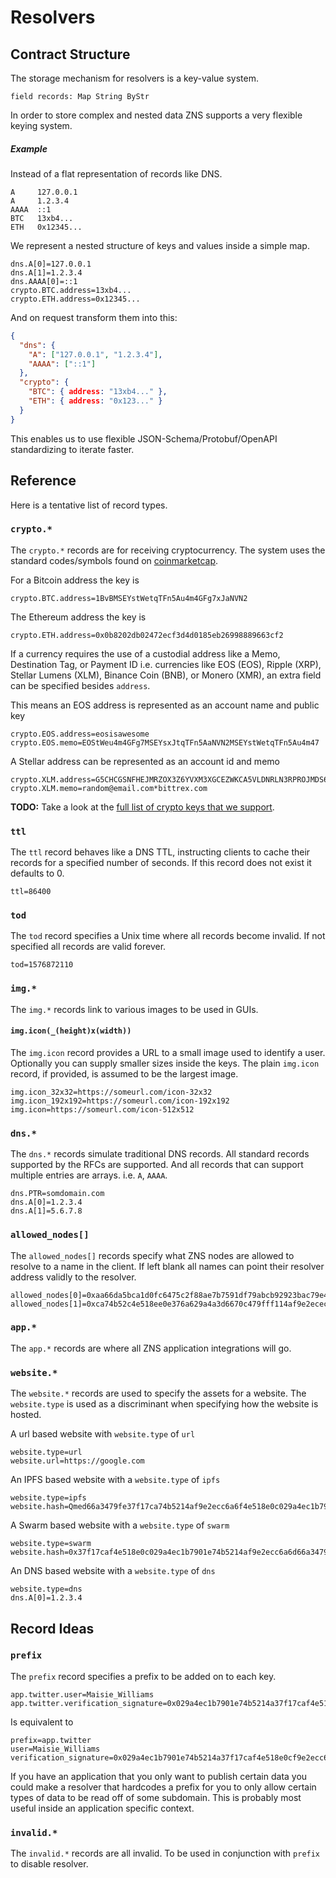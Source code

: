 # Resolvers

## Contract Structure

The storage mechanism for resolvers is a key-value system.

```
field records: Map String ByStr
```

In order to store complex and nested data ZNS supports a very flexible keying
system.

##### Example

Instead of a flat representation of records like DNS.

```
A     127.0.0.1
A     1.2.3.4
AAAA  ::1
BTC   13xb4...
ETH   0x12345...
```

We represent a nested structure of keys and values inside a simple map.

```
dns.A[0]=127.0.0.1
dns.A[1]=1.2.3.4
dns.AAAA[0]=::1
crypto.BTC.address=13xb4...
crypto.ETH.address=0x12345...
```

And on request transform them into this:

```json
{
  "dns": {
    "A": ["127.0.0.1", "1.2.3.4"],
    "AAAA": ["::1"]
  },
  "crypto": {
    "BTC": { address: "13xb4..." },
    "ETH": { address: "0x123..." }
  }
}
```

This enables us to use flexible JSON-Schema/Protobuf/OpenAPI standardizing to
iterate faster.

## Reference

Here is a tentative list of record types.

### `crypto.*`

The `crypto.*` records are for receiving cryptocurrency. The system uses the
standard codes/symbols found on [coinmarketcap](https://coinmarketcap.com).

For a Bitcoin address the key is

```
crypto.BTC.address=1BvBMSEYstWetqTFn5Au4m4GFg7xJaNVN2
```

The Ethereum address the key is

```
crypto.ETH.address=0x0b8202db02472ecf3d4d0185eb26998889663cf2
```

If a currency requires the use of a custodial address like a Memo, Destination
Tag, or Payment ID i.e. currencies like EOS (EOS), Ripple (XRP), Stellar Lumens
(XLM), Binance Coin (BNB), or Monero (XMR), an extra field can be specified besides `address`.

This means an EOS address is represented as an account name and public key

```
crypto.EOS.address=eosisawesome
crypto.EOS.memo=EOStWeu4m4GFg7MSEYsxJtqTFn5AaNVN2MSEYstWetqTFn5Au4m47
```

A Stellar address can be represented as an account id and memo

```
crypto.XLM.address=G5CHCGSNFHEJMRZOX3Z6YVXM3XGCEZWKCA5VLDNRLN3RPROJMDS674JZ
crypto.XLM.memo=random@email.com*bittrex.com
```

**TODO:** Take a look at the
[full list of crypto keys that we support](./crypto_tickers.csv).

### `ttl`

The `ttl` record behaves like a DNS TTL, instructing clients to cache their
records for a specified number of seconds. If this record does not exist it
defaults to 0.

```
ttl=86400
```

### `tod`

The `tod` record specifies a Unix time where all records become invalid. If not
specified all records are valid forever.

```
tod=1576872110
```

### `img.*`

The `img.*` records link to various images to be used in GUIs.

#### `img.icon(_(height)x(width))`

The `img.icon` record provides a URL to a small image used to identify a user.
Optionally you can supply smaller sizes inside the keys. The plain `img.icon`
record, if provided, is assumed to be the largest image.

```
img.icon_32x32=https://someurl.com/icon-32x32
img.icon_192x192=https://someurl.com/icon-192x192
img.icon=https://someurl.com/icon-512x512
```

### `dns.*`

The `dns.*` records simulate traditional DNS records. All standard records
supported by the RFCs are supported. And all records that can support multiple
entries are arrays. i.e. `A`, `AAAA`.

```
dns.PTR=somdomain.com
dns.A[0]=1.2.3.4
dns.A[1]=5.6.7.8
```

### `allowed_nodes[]`

The `allowed_nodes[]` records specify what ZNS nodes are allowed to resolve to a
name in the client. If left blank all names can point their resolver address
validly to the resolver.

```
allowed_nodes[0]=0xaa66da5bca1d0fc6475c2f88ae7b7591df79abcb92923bac79e41ccc44a89efc
allowed_nodes[1]=0xca74b52c4e518ee0e376a629a4a3d6670c479fff114af9e2ecec1b790107dd12
```

### `app.*`

The `app.*` records are where all ZNS application integrations will go.

### `website.*`

The `website.*` records are used to specify the assets for a website. The
`website.type` is used as a discriminant when specifying how the website is
hosted.

A url based website with `website.type` of `url`

```
website.type=url
website.url=https://google.com
```

An IPFS based website with a `website.type` of `ipfs`

```
website.type=ipfs
website.hash=Qmed66a3479fe37f17ca74b5214af9e2ecc6a6f4e518e0c029a4ec1b790107dd12
```

A Swarm based website with a `website.type` of `swarm`

```
website.type=swarm
website.hash=0x37f17caf4e518e0c029a4ec1b7901e74b5214af9e2ecc6a6d66a3479fe07dd12
```

An DNS based website with a `website.type` of `dns`

```
website.type=dns
dns.A[0]=1.2.3.4
```

## Record Ideas

### `prefix`

The `prefix` record specifies a prefix to be added on to each key.

```
app.twitter.user=Maisie_Williams
app.twitter.verification_signature=0x029a4ec1b7901e74b5214a37f17caf4e518e0cf9e2ecc6a6d66a3479fe07dd12
```

Is equivalent to

```
prefix=app.twitter
user=Maisie_Williams
verification_signature=0x029a4ec1b7901e74b5214a37f17caf4e518e0cf9e2ecc6a6d66a3479fe07dd12
```

If you have an application that you only want to publish certain data you could
make a resolver that hardcodes a prefix for you to only allow certain types of
data to be read off of some subdomain. This is probably most useful inside an
application specific context.

### `invalid.*`

The `invalid.*` records are all invalid. To be used in conjunction with `prefix`
to disable resolver.
